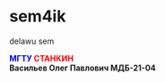 # sem4ik
delawu sem
<p><strong><span style="color: #0000ff;">МГТУ <span style="color: #ff0000;">СТАНКИН</span></span></strong><br /><strong>Васильев Олег Павлович МДБ-21-04<br /></strong></p>
